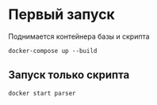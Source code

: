 # Первый запуск

Поднимается контейнера базы и скрипта
```
docker-compose up --build
```

## Запуск только скрипта

```
docker start parser
```

